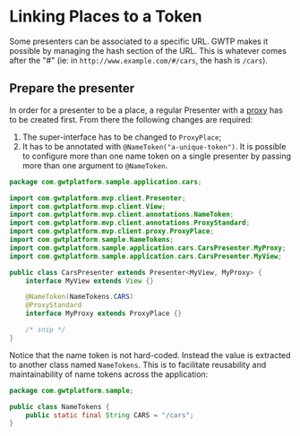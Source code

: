 # Linking Places to a Token
Some presenters can be associated to a specific URL. GWTP makes it possible by managing the hash section of the URL. This is whatever comes after the "#" (ie: in `http://www.example.com/#/cars`, the hash is `/cars`).

## Prepare the presenter
In order for a presenter to be a place, a regular Presenter with a [proxy]({{#gwtp.doc.url.proxy}}) has to be created first. From there the following changes are required:

1. The super-interface has to be changed to `ProxyPlace`;
2. It has to be annotated with `@NameToken("a-unique-token")`. It is possible to configure more than one name token on a single presenter by passing more than one argument to `@NameToken`.

```java
package com.gwtplatform.sample.application.cars;

import com.gwtplatform.mvp.client.Presenter;
import com.gwtplatform.mvp.client.View;
import com.gwtplatform.mvp.client.annotations.NameToken;
import com.gwtplatform.mvp.client.annotations.ProxyStandard;
import com.gwtplatform.mvp.client.proxy.ProxyPlace;
import com.gwtplatform.sample.NameTokens;
import com.gwtplatform.sample.application.cars.CarsPresenter.MyProxy;
import com.gwtplatform.sample.application.cars.CarsPresenter.MyView;

public class CarsPresenter extends Presenter<MyView, MyProxy> {
    interface MyView extends View {}

    @NameToken(NameTokens.CARS)
    @ProxyStandard
    interface MyProxy extends ProxyPlace {}

    /* snip */
}
```

Notice that the name token is not hard-coded. Instead the value is extracted to another class named `NameTokens`. This is to facilitate reusability and maintainability of name tokens across the application:

```java
package com.gwtplatform.sample;

public class NameTokens {
    public static final String CARS = "/cars";
}
```

